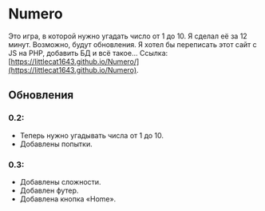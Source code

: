 # Numero
Это игра, в которой нужно угадать число от 1 до 10. Я сделал её за 12 минут. Возможно, будут обновления. Я хотел бы переписать этот сайт с JS на PHP, добавить БД и всё такое... Ссылка: [https://littlecat1643.github.io/Numero/](https://littlecat1643.github.io/Numero).
## Обновления
### 0.2:
- Теперь нужно угадывать числа от 1 до 10.
- Добавлены попытки.
### 0.3:
- Добавлены сложности.
- Добавлен футер.
- Добавлена кнопка «Home».
